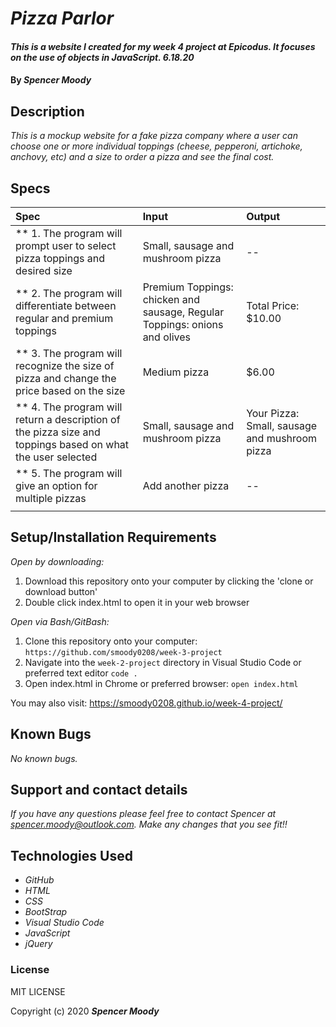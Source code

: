 # _Pizza Parlor_

#### _This is a website I created for my week 4 project at Epicodus. It focuses on the use of objects in JavaScript. 6.18.20_

#### By _**Spencer Moody**_

## Description

_This is a mockup website for a fake pizza company where a user can choose one or more individual toppings (cheese, pepperoni, artichoke, anchovy, etc) and a size to order a pizza and see the final cost._

## Specs

| Spec | Input | Output |
| :-------------      | :------------- | :------------- |
| ** 1. The program will prompt user to select pizza toppings and desired size | Small, sausage and mushroom pizza | --
| ** 2. The program will differentiate between regular and premium toppings | Premium Toppings: chicken and sausage, Regular Toppings: onions and olives | Total Price: $10.00 |
| ** 3. The program will recognize the size of pizza and change the price based on the size | Medium pizza | $6.00 |
| ** 4. The program will return a description of the pizza size and toppings based on what the user selected | Small, sausage and mushroom pizza | Your Pizza: Small, sausage and mushroom pizza |
| ** 5. The program will give an option for multiple pizzas | Add another pizza | -- |
|  |  |  |

## Setup/Installation Requirements

 _Open by downloading:_
1. Download this repository onto your computer by clicking the 'clone or download button'
2. Double click index.html to open it in your web browser

_Open via Bash/GitBash:_
1. Clone this repository onto your computer:
`https://github.com/smoody0208/week-3-project`
2. Navigate into the `week-2-project` directory in Visual Studio Code or preferred text editor
`code .`
3. Open index.html in Chrome or preferred browser:
`open index.html`

You may also visit: https://smoody0208.github.io/week-4-project/

## Known Bugs

_No known bugs._

## Support and contact details

_If you have any questions please feel free to contact Spencer at spencer.moody@outlook.com. Make any changes that you see fit!!_

## Technologies Used

* _GitHub_
* _HTML_
* _CSS_
* _BootStrap_
* _Visual Studio Code_
* _JavaScript_
* _jQuery_

### License

MIT LICENSE

Copyright (c) 2020 **_Spencer Moody_**